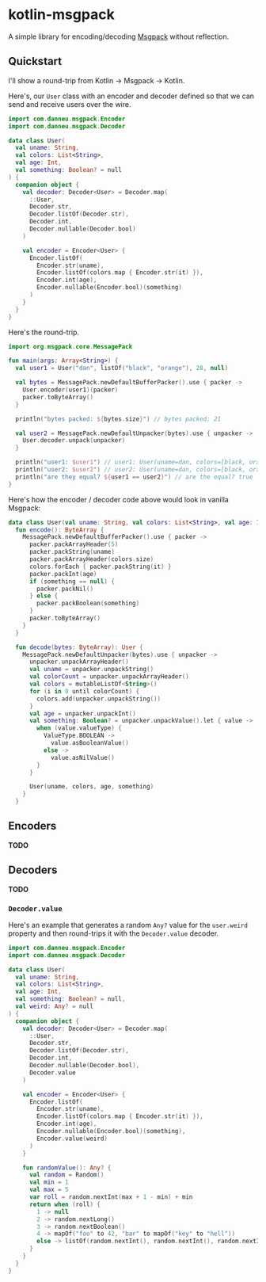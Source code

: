 
# kotlin-msgpack

A simple library for encoding/decoding [Msgpack][msgpack]
without reflection.

[msgpack]: http://msgpack.org/index.html

## Quickstart

I'll show a round-trip from Kotlin → Msgpack → Kotlin.

Here's, our `User` class with an encoder and decoder defined so that
we can send and receive users over the wire.

```kotlin
import com.danneu.msgpack.Encoder
import com.danneu.msgpack.Decoder

data class User(
  val uname: String,
  val colors: List<String>,
  val age: Int,
  val something: Boolean? = null
) {
  companion object {
    val decoder: Decoder<User> = Decoder.map(
      ::User,
      Decoder.str,
      Decoder.listOf(Decoder.str),
      Decoder.int,
      Decoder.nullable(Decoder.bool)
    )

    val encoder = Encoder<User> {
      Encoder.listOf(
        Encoder.str(uname),
        Encoder.listOf(colors.map { Encoder.str(it) }),
        Encoder.int(age),
        Encoder.nullable(Encoder.bool)(something)
      )
    }
  }
}
```

Here's the round-trip.

```kotlin
import org.msgpack.core.MessagePack

fun main(args: Array<String>) {
  val user1 = User("dan", listOf("black", "orange"), 28, null)

  val bytes = MessagePack.newDefaultBufferPacker().use { packer ->
    User.encoder(user1)(packer)
    packer.toByteArray()
  }

  println("bytes packed: ${bytes.size}") // bytes packed: 21

  val user2 = MessagePack.newDefaultUnpacker(bytes).use { unpacker ->
    User.decoder.unpack(unpacker)
  }

  println("user1: $user1") // user1: User(uname=dan, colors=[black, orange], age=28, something=null)
  println("user2: $user2") // user2: User(uname=dan, colors=[black, orange], age=28, something=null))
  println("are they equal? ${user1 == user2}") // are the equal? true
}
```

Here's how the encoder / decoder code above would look in vanilla Msgpack:

```kotlin
data class User(val uname: String, val colors: List<String>, val age: Int, val something: Boolean? = null) {
  fun encode(): ByteArray {
    MessagePack.newDefaultBufferPacker().use { packer ->
      packer.packArrayHeader(5)
      packer.packString(uname)
      packer.packArrayHeader(colors.size)
      colors.forEach { packer.packString(it) }
      packer.packInt(age)
      if (something == null) {
        packer.packNil()
      } else {
        packer.packBoolean(something)
      }
      packer.toByteArray()
    }
  }

  fun decode(bytes: ByteArray): User {
    MessagePack.newDefaultUnpacker(bytes).use { unpacker ->
      unpacker.unpackArrayHeader()
      val uname = unpacker.unpackString()
      val colorCount = unpacker.unpackArrayHeader()
      val colors = mutableListOf<String>()
      for (i in 0 until colorCount) {
        colors.add(unpacker.unpackString())
      }
      val age = unpacker.unpackInt()
      val something: Boolean? = unpacker.unpackValue().let { value ->
        when (value.valueType) {
          ValueType.BOOLEAN ->
            value.asBooleanValue()
          else ->
            value.asNilValue()
        }
      }

      User(uname, colors, age, something)
    }
  }
```

## Encoders

**TODO**

## Decoders

**TODO**

### `Decoder.value`

Here's an example that generates a random `Any?` value for the `user.weird`
property and then round-trips it with the `Decoder.value` decoder.


```kotlin
import com.danneu.msgpack.Encoder
import com.danneu.msgpack.Decoder

data class User(
  val uname: String,
  val colors: List<String>,
  val age: Int,
  val something: Boolean? = null,
  val weird: Any? = null
) {
  companion object {
    val decoder: Decoder<User> = Decoder.map(
      ::User,
      Decoder.str,
      Decoder.listOf(Decoder.str),
      Decoder.int,
      Decoder.nullable(Decoder.bool),
      Decoder.value
    )

    val encoder = Encoder<User> {
      Encoder.listOf(
        Encoder.str(uname),
        Encoder.listOf(colors.map { Encoder.str(it) }),
        Encoder.int(age),
        Encoder.nullable(Encoder.bool)(something),
        Encoder.value(weird)
      )
    }

    fun randomValue(): Any? {
      val random = Random()
      val min = 1
      val max = 5
      var roll = random.nextInt(max + 1 - min) + min
      return when (roll) {
        1 -> null
        2 -> random.nextLong()
        3 -> random.nextBoolean()
        4 -> mapOf("foo" to 42, "bar" to mapOf("key" to "hell"))
        else -> listOf(random.nextInt(), random.nextInt(), random.nextInt())
      }
    }
  }
}
```
